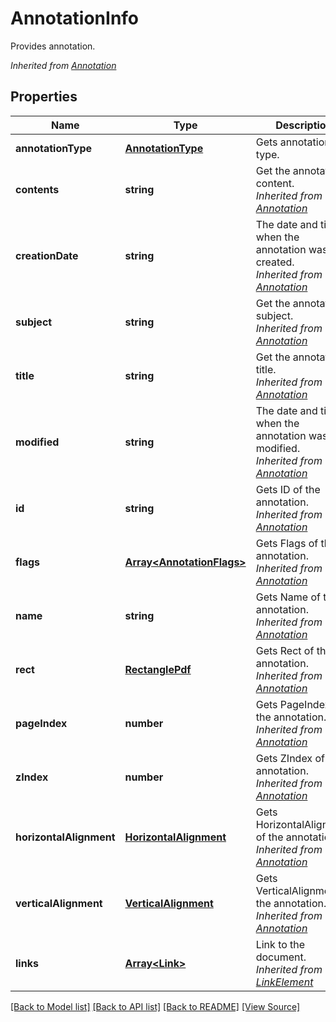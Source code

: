 # AnnotationInfo
Provides annotation.

*Inherited from [Annotation](Annotation.md)*
## Properties
Name | Type | Description | Notes
------------ | ------------- | ------------- | -------------
**annotationType** | [**AnnotationType**](AnnotationType.md) | Gets annotation type. | 
**contents** | **string** | Get the annotation content.<br />*Inherited from [Annotation](Annotation.md)* | [optional]
**creationDate** | **string** | The date and time when the annotation was created.<br />*Inherited from [Annotation](Annotation.md)* | [optional]
**subject** | **string** | Get the annotation subject.<br />*Inherited from [Annotation](Annotation.md)* | [optional]
**title** | **string** | Get the annotation title.<br />*Inherited from [Annotation](Annotation.md)* | [optional]
**modified** | **string** | The date and time when the annotation was last modified.<br />*Inherited from [Annotation](Annotation.md)* | [optional]
**id** | **string** | Gets ID of the annotation.<br />*Inherited from [Annotation](Annotation.md)* | [optional]
**flags** | [**Array&lt;AnnotationFlags&gt;**](AnnotationFlags.md) | Gets Flags of the annotation.<br />*Inherited from [Annotation](Annotation.md)* | [optional]
**name** | **string** | Gets Name of the annotation.<br />*Inherited from [Annotation](Annotation.md)* | [optional]
**rect** | [**RectanglePdf**](RectanglePdf.md) | Gets Rect of the annotation.<br />*Inherited from [Annotation](Annotation.md)* | 
**pageIndex** | **number** | Gets PageIndex of the annotation.<br />*Inherited from [Annotation](Annotation.md)* | [optional]
**zIndex** | **number** | Gets ZIndex of the annotation.<br />*Inherited from [Annotation](Annotation.md)* | [optional]
**horizontalAlignment** | [**HorizontalAlignment**](HorizontalAlignment.md) | Gets HorizontalAlignment of the annotation.<br />*Inherited from [Annotation](Annotation.md)* | [optional]
**verticalAlignment** | [**VerticalAlignment**](VerticalAlignment.md) | Gets VerticalAlignment of the annotation.<br />*Inherited from [Annotation](Annotation.md)* | [optional]
**links** | [**Array&lt;Link&gt;**](Link.md) | Link to the document.<br />*Inherited from [LinkElement](LinkElement.md)* | [optional]

[[Back to Model list]](../README.md#documentation-for-models) [[Back to API list]](../README.md#documentation-for-api-endpoints) [[Back to README]](../README.md) [[View Source]](../src/models/annotationInfo.ts)

